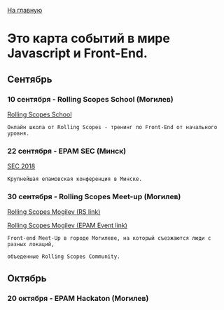 <a href="https://github.com/js-machine/dashboard/blob/master/README.md">На главную</a>

# Это карта событий в мире Javascript и Front-End.


## Сентябрь


### 10 сентября - Rolling Scopes School (Могилев)

<a href="https://school.rollingscopes.com/">Rolling Scopes School</a>

```
Онлайн школа от Rolling Scopes - тренинг по Front-End от начального уровня.
```

### 22 сентября - EPAM SEC (Минск)

<a href="https://events.epam.com/events/sec-2018/">SEC 2018</a>

```
Крупнейшая епамовская конференция в Минске.
```

### 30 сентября - Rolling Scopes Meet-up (Могилев)

<a href="https://mogilev.rollingscopes.com/">Rolling Scopes Mogilev (RS link)</a>

<a href="https://events.epam.com/events/the-rolling-scopes-50-mogilev/">Rolling Scopes Mogilev (EPAM Event link)</a>

```
Front-end Meet-Up в городе Могилеве, на который съезжаются люди с разных локаций,

объеденные Rolling Scopes Community. 
```
## Октябрь

### 20 октября - EPAM Hackaton (Могилев)

